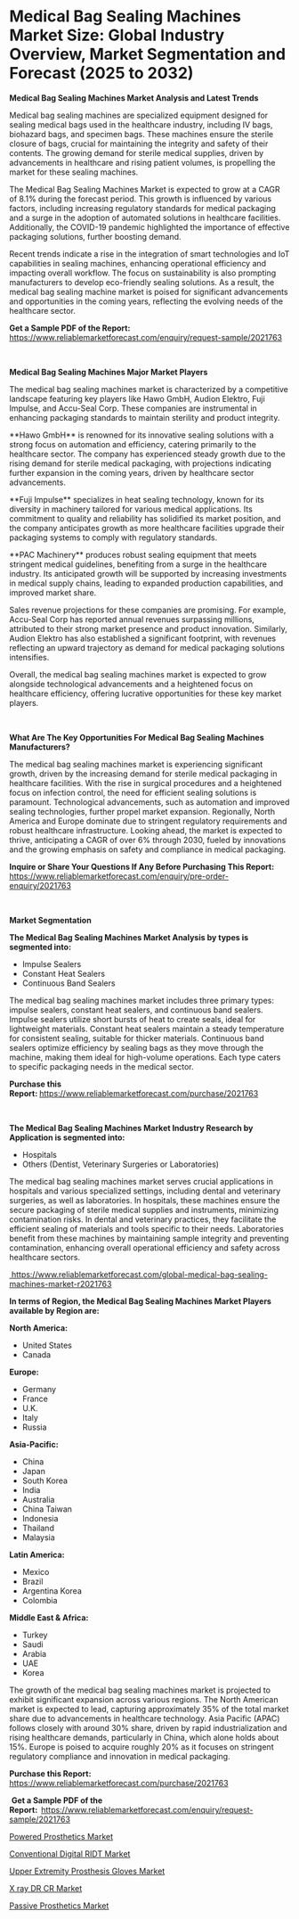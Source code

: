 <p><h1>Medical Bag Sealing Machines Market Size: Global Industry Overview, Market Segmentation and Forecast (2025 to 2032)</h1></p><p><strong>Medical Bag Sealing Machines Market Analysis and Latest Trends</strong></p>
<p><p>Medical bag sealing machines are specialized equipment designed for sealing medical bags used in the healthcare industry, including IV bags, biohazard bags, and specimen bags. These machines ensure the sterile closure of bags, crucial for maintaining the integrity and safety of their contents. The growing demand for sterile medical supplies, driven by advancements in healthcare and rising patient volumes, is propelling the market for these sealing machines.</p><p>The Medical Bag Sealing Machines Market is expected to grow at a CAGR of 8.1% during the forecast period. This growth is influenced by various factors, including increasing regulatory standards for medical packaging and a surge in the adoption of automated solutions in healthcare facilities. Additionally, the COVID-19 pandemic highlighted the importance of effective packaging solutions, further boosting demand.</p><p>Recent trends indicate a rise in the integration of smart technologies and IoT capabilities in sealing machines, enhancing operational efficiency and impacting overall workflow. The focus on sustainability is also prompting manufacturers to develop eco-friendly sealing solutions. As a result, the medical bag sealing machine market is poised for significant advancements and opportunities in the coming years, reflecting the evolving needs of the healthcare sector.</p></p>
<p><strong>Get a Sample PDF of the Report:&nbsp;</strong> <a href="https://www.reliablemarketforecast.com/enquiry/request-sample/2021763?utm_campaign=1903&utm_medium=2&utm_source=Github&utm_content=ia&utm_term=29032025&utm_id=medical-bag-sealing-machines">https://www.reliablemarketforecast.com/enquiry/request-sample/2021763</a></p>
<p>&nbsp;</p>
<p><strong>Medical Bag Sealing Machines Major Market Players</strong></p>
<p><p>The medical bag sealing machines market is characterized by a competitive landscape featuring key players like Hawo GmbH, Audion Elektro, Fuji Impulse, and Accu-Seal Corp. These companies are instrumental in enhancing packaging standards to maintain sterility and product integrity.</p><p>**Hawo GmbH** is renowned for its innovative sealing solutions with a strong focus on automation and efficiency, catering primarily to the healthcare sector. The company has experienced steady growth due to the rising demand for sterile medical packaging, with projections indicating further expansion in the coming years, driven by healthcare sector advancements.</p><p>**Fuji Impulse** specializes in heat sealing technology, known for its diversity in machinery tailored for various medical applications. Its commitment to quality and reliability has solidified its market position, and the company anticipates growth as more healthcare facilities upgrade their packaging systems to comply with regulatory standards.</p><p>**PAC Machinery** produces robust sealing equipment that meets stringent medical guidelines, benefiting from a surge in the healthcare industry. Its anticipated growth will be supported by increasing investments in medical supply chains, leading to expanded production capabilities, and improved market share.</p><p>Sales revenue projections for these companies are promising. For example, Accu-Seal Corp has reported annual revenues surpassing millions, attributed to their strong market presence and product innovation. Similarly, Audion Elektro has also established a significant footprint, with revenues reflecting an upward trajectory as demand for medical packaging solutions intensifies.</p><p>Overall, the medical bag sealing machines market is expected to grow alongside technological advancements and a heightened focus on healthcare efficiency, offering lucrative opportunities for these key market players.</p></p>
<p>&nbsp;</p>
<p><strong>What Are The Key Opportunities For Medical Bag Sealing Machines Manufacturers?</strong></p>
<p><p>The medical bag sealing machines market is experiencing significant growth, driven by the increasing demand for sterile medical packaging in healthcare facilities. With the rise in surgical procedures and a heightened focus on infection control, the need for efficient sealing solutions is paramount. Technological advancements, such as automation and improved sealing technologies, further propel market expansion. Regionally, North America and Europe dominate due to stringent regulatory requirements and robust healthcare infrastructure. Looking ahead, the market is expected to thrive, anticipating a CAGR of over 6% through 2030, fueled by innovations and the growing emphasis on safety and compliance in medical packaging.</p></p>
<p><strong>Inquire or Share Your Questions If Any Before Purchasing This Report:</strong> <a href="https://www.reliablemarketforecast.com/enquiry/pre-order-enquiry/2021763?utm_campaign=1903&utm_medium=2&utm_source=Github&utm_content=ia&utm_term=29032025&utm_id=medical-bag-sealing-machines">https://www.reliablemarketforecast.com/enquiry/pre-order-enquiry/2021763</a></p>
<p>&nbsp;</p>
<p><strong>Market Segmentation</strong></p>
<p><strong>The Medical Bag Sealing Machines Market Analysis by types is segmented into:</strong></p>
<p><ul><li>Impulse Sealers</li><li>Constant Heat Sealers</li><li>Continuous Band Sealers</li></ul></p>
<p><p>The medical bag sealing machines market includes three primary types: impulse sealers, constant heat sealers, and continuous band sealers. Impulse sealers utilize short bursts of heat to create seals, ideal for lightweight materials. Constant heat sealers maintain a steady temperature for consistent sealing, suitable for thicker materials. Continuous band sealers optimize efficiency by sealing bags as they move through the machine, making them ideal for high-volume operations. Each type caters to specific packaging needs in the medical sector.</p></p>
<p><strong>Purchase this Report:&nbsp;</strong><a href="https://www.reliablemarketforecast.com/purchase/2021763?utm_campaign=1903&utm_medium=2&utm_source=Github&utm_content=ia&utm_term=29032025&utm_id=medical-bag-sealing-machines">https://www.reliablemarketforecast.com/purchase/2021763</a></p>
<p>&nbsp;</p>
<p><strong>The Medical Bag Sealing Machines Market Industry Research by Application is segmented into:</strong></p>
<p><ul><li>Hospitals</li><li>Others (Dentist, Veterinary Surgeries or Laboratories)</li></ul></p>
<p><p>The medical bag sealing machines market serves crucial applications in hospitals and various specialized settings, including dental and veterinary surgeries, as well as laboratories. In hospitals, these machines ensure the secure packaging of sterile medical supplies and instruments, minimizing contamination risks. In dental and veterinary practices, they facilitate the efficient sealing of materials and tools specific to their needs. Laboratories benefit from these machines by maintaining sample integrity and preventing contamination, enhancing overall operational efficiency and safety across healthcare sectors.</p></p>
<p><a href="https://www.reliablemarketforecast.com/global-medical-bag-sealing-machines-market-r2021763?utm_campaign=1903&utm_medium=2&utm_source=Github&utm_content=ia&utm_term=29032025&utm_id=medical-bag-sealing-machines">&nbsp;https://www.reliablemarketforecast.com/global-medical-bag-sealing-machines-market-r2021763</a></p>
<p><strong>In terms of Region, the Medical Bag Sealing Machines Market Players available by Region are:</strong></p>
<p>
    <p> <strong> North America: </strong>
        <ul>
            <li>United States</li>
            <li>Canada</li>
        </ul>
        </p> 
    <p> <strong> Europe: </strong>
        <ul>
            <li>Germany</li>
            <li>France</li>
            <li>U.K.</li>
            <li>Italy</li>
            <li>Russia</li>
        </ul>
        </p> 
    <p> <strong> Asia-Pacific: </strong>
        <ul>
            <li>China</li>
            <li>Japan</li>
            <li>South Korea</li>
            <li>India</li>
            <li>Australia</li>
            <li>China Taiwan</li>
            <li>Indonesia</li>
            <li>Thailand</li>
            <li>Malaysia</li>
        </ul>
        </p> 
    <p> <strong> Latin America: </strong>
        <ul>
            <li>Mexico</li>
            <li>Brazil</li>
            <li>Argentina Korea</li>
            <li>Colombia</li>
        </ul>
        </p> 
    <p> <strong> Middle East & Africa: </strong>
        <ul>
            <li>Turkey</li>
            <li>Saudi</li>
            <li>Arabia</li>
            <li>UAE</li>
            <li>Korea</li>
        </ul>
    </p>
    </p>
<p><p>The growth of the medical bag sealing machines market is projected to exhibit significant expansion across various regions. The North American market is expected to lead, capturing approximately 35% of the total market share due to advancements in healthcare technology. Asia Pacific (APAC) follows closely with around 30% share, driven by rapid industrialization and rising healthcare demands, particularly in China, which alone holds about 15%. Europe is poised to acquire roughly 20% as it focuses on stringent regulatory compliance and innovation in medical packaging.</p></p>
<p><strong>Purchase this Report: </strong><a href="https://www.reliablemarketforecast.com/purchase/2021763?utm_campaign=1903&utm_medium=2&utm_source=Github&utm_content=ia&utm_term=29032025&utm_id=medical-bag-sealing-machines">https://www.reliablemarketforecast.com/purchase/2021763</a></p>
<p>&nbsp;<strong>Get a Sample PDF of the Report:&nbsp;&nbsp;</strong><a href="https://www.reliablemarketforecast.com/enquiry/request-sample/2021763?utm_campaign=1903&utm_medium=2&utm_source=Github&utm_content=ia&utm_term=29032025&utm_id=medical-bag-sealing-machines">https://www.reliablemarketforecast.com/enquiry/request-sample/2021763</a></p>
<p><strong></strong></p>
<p><p><a href="https://github.com/negrocybul4w/Market-Research-Report-List-1/blob/main/powered-prosthetics-market.md?utm_campaign=1903&utm_medium=2&utm_source=Github&utm_content=ia&utm_term=29032025&utm_id=medical-bag-sealing-machines">Powered Prosthetics Market</a></p><p><a href="https://github.com/tigoryemm/Market-Research-Report-List-1/blob/main/conventional-digital-ridt-market.md?utm_campaign=1903&utm_medium=2&utm_source=Github&utm_content=ia&utm_term=29032025&utm_id=medical-bag-sealing-machines">Conventional Digital RIDT Market</a></p><p><a href="https://github.com/lonanweaseh4/Market-Research-Report-List-1/blob/main/upper-extremity-prosthesis-gloves-market.md?utm_campaign=1903&utm_medium=2&utm_source=Github&utm_content=ia&utm_term=29032025&utm_id=medical-bag-sealing-machines">Upper Extremity Prosthesis Gloves Market</a></p><p><a href="https://github.com/landtmman/Market-Research-Report-List-1/blob/main/x-ray-dr-cr-market.md?utm_campaign=1903&utm_medium=2&utm_source=Github&utm_content=ia&utm_term=29032025&utm_id=medical-bag-sealing-machines">X ray DR CR Market</a></p><p><a href="https://github.com/djoeamakeh/Market-Research-Report-List-1/blob/main/passive-prosthetics-market.md?utm_campaign=1903&utm_medium=2&utm_source=Github&utm_content=ia&utm_term=29032025&utm_id=medical-bag-sealing-machines">Passive Prosthetics Market</a></p></p>